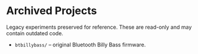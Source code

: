 # Archived Projects

Legacy experiments preserved for reference. These are read-only and may contain outdated code.

- `btbillybass/` – original Bluetooth Billy Bass firmware.

